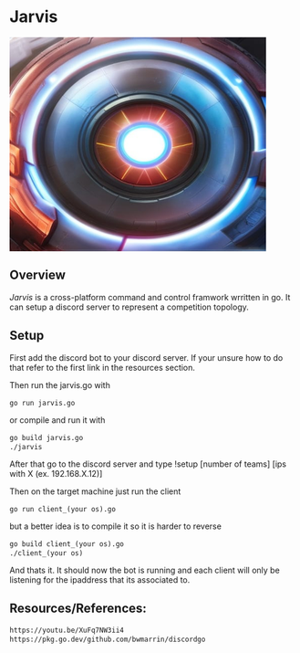 # Jarvis
<img align="center" src="https://github.com/infernexio/Jarvis/blob/main/image.jpg" height="375" width="450">

## Overview
*Jarvis* is a cross-platform command and control framwork wrritten in go. It can setup a discord server to represent a competition topology.

## Setup
First add the discord bot to your discord server. If your unsure how to do that refer to the first link in the resources section.

Then run the jarvis.go with 
```
go run jarvis.go
```
or compile and run it with
```
go build jarvis.go
./jarvis
```

After that go to the discord server and type !setup [number of teams] [ips with X (ex. 192.168.X.12)]

Then on the target machine just run the client
```
go run client_(your os).go
```
but a better idea is to compile it so it is harder to reverse
```
go build client_(your os).go
./client_(your os)
```
And thats it. It should now the bot is running and each client will only be listening for the ipaddress that its associated to.

## Resources/References:
    https://youtu.be/XuFq7NW3ii4
    https://pkg.go.dev/github.com/bwmarrin/discordgo
